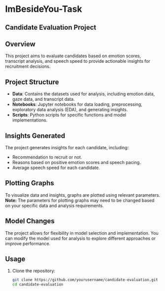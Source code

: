 # ImBesideYou-Task
## Candidate Evaluation Project

## Overview
This project aims to evaluate candidates based on emotion scores, transcript analysis, and speech speed to provide actionable insights for recruitment decisions.

## Project Structure
- **Data**: Contains the datasets used for analysis, including emotion data, gaze data, and transcript data.
- **Notebooks**: Jupyter notebooks for data loading, preprocessing, exploratory data analysis (EDA), and generating insights.
- **Scripts**: Python scripts for specific functions and model implementations.

## Insights Generated
The project generates insights for each candidate, including:
- Recommendation to recruit or not.
- Reasons based on positive emotion scores and speech pacing.
- Average speech speed for each candidate.

## Plotting Graphs
To visualize data and insights, graphs are plotted using relevant parameters. **Note:** The parameters for plotting graphs may need to be changed based on your specific data and analysis requirements.

## Model Changes
The project allows for flexibility in model selection and implementation. You can modify the model used for analysis to explore different approaches or improve performance.

## Usage
1. Clone the repository:
   ```bash
   git clone https://github.com/yourusername/candidate-evaluation.git
   cd candidate-evaluation
